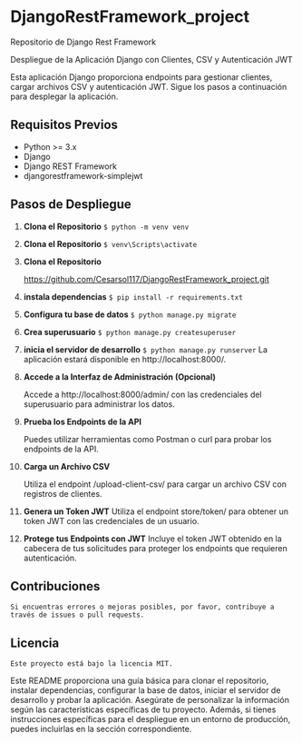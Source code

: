 # DjangoRestFramework_project
Repositorio de Django Rest Framework

Despliegue de la Aplicación Django con Clientes, CSV y Autenticación JWT

Esta aplicación Django proporciona endpoints para gestionar clientes, cargar archivos CSV y autenticación JWT. Sigue los pasos a continuación para desplegar la aplicación.

## Requisitos Previos

- Python >= 3.x
- Django
- Django REST Framework
- djangorestframework-simplejwt


## Pasos de Despliegue

1. **Clona el Repositorio**
`$ python -m venv venv`

2. **Clona el Repositorio**
`$ venv\Scripts\activate`


3. **Clona el Repositorio**

   <https://github.com/Cesarsol117/DjangoRestFramework_project.git>
   
4. **instala dependencias**
`$ pip install -r requirements.txt`

5. **Configura tu base de datos**
`$ python manage.py migrate`

6. **Crea superusuario**
`$ python manage.py createsuperuser`

7. **inicia el servidor de desarrollo**
`$ python manage.py runserver`
La aplicación estará disponible en http://localhost:8000/.

8. **Accede a la Interfaz de Administración (Opcional)**

    Accede a http://localhost:8000/admin/ con las credenciales del superusuario para administrar los datos.
9. **Prueba los Endpoints de la API**

    Puedes utilizar herramientas como Postman o curl para probar los endpoints de la API.
10. **Carga un Archivo CSV**

    Utiliza el endpoint /upload-client-csv/ para cargar un archivo CSV con registros de clientes.
11. **Genera un Token JWT**
    Utiliza el endpoint store/token/ para obtener un token JWT con las credenciales de un usuario.

12. **Protege tus Endpoints con JWT**
    Incluye el token JWT obtenido en la cabecera de tus solicitudes para proteger los endpoints que requieren autenticación.

## Contribuciones
    Si encuentras errores o mejoras posibles, por favor, contribuye a través de issues o pull requests.

## Licencia

    Este proyecto está bajo la licencia MIT.

Este README proporciona una guía básica para clonar el repositorio, instalar dependencias, configurar la base de datos, iniciar el servidor de desarrollo y probar la aplicación. Asegúrate de personalizar la información según las características específicas de tu proyecto. Además, si tienes instrucciones específicas para el despliegue en un entorno de producción, puedes incluirlas en la sección correspondiente.

